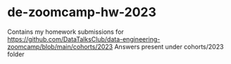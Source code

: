 # de-zoomcamp-hw-2023

Contains my homework submissions for https://github.com/DataTalksClub/data-engineering-zoomcamp/blob/main/cohorts/2023
Answers present under cohorts/2023 folder
